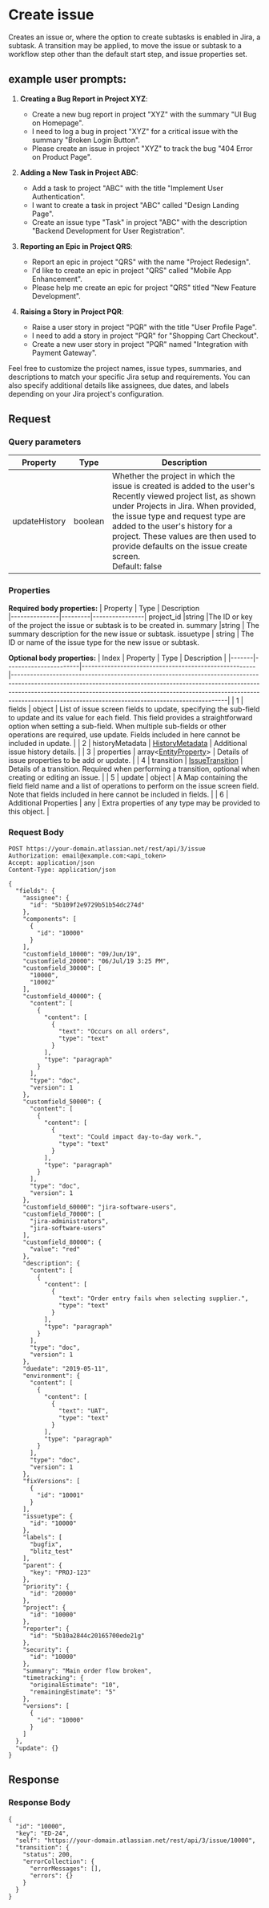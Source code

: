 # Create issue

Creates an issue or, where the option to create subtasks is enabled in Jira, a subtask. A transition may be applied, to move the issue or subtask to a workflow step other than the default start step, and issue properties set.

## example user prompts:

1. **Creating a Bug Report in Project XYZ**:
   - Create a new bug report in project "XYZ" with the summary "UI Bug on Homepage".
   - I need to log a bug in project "XYZ" for a critical issue with the summary "Broken Login Button".
   - Please create an issue in project "XYZ" to track the bug "404 Error on Product Page".

2. **Adding a New Task in Project ABC**:
   - Add a task to project "ABC" with the title "Implement User Authentication".
   - I want to create a task in project "ABC" called "Design Landing Page".
   - Create an issue type "Task" in project "ABC" with the description "Backend Development for User Registration".

3. **Reporting an Epic in Project QRS**:
   - Report an epic in project "QRS" with the name "Project Redesign".
   - I'd like to create an epic in project "QRS" called "Mobile App Enhancement".
   - Please help me create an epic for project "QRS" titled "New Feature Development".

4. **Raising a Story in Project PQR**:
   - Raise a user story in project "PQR" with the title "User Profile Page".
   - I need to add a story in project "PQR" for "Shopping Cart Checkout".
   - Create a new user story in project "PQR" named "Integration with Payment Gateway".

Feel free to customize the project names, issue types, summaries, and descriptions to match your specific Jira setup and requirements. You can also specify additional details like assignees, due dates, and labels depending on your Jira project's configuration.

## Request
### Query parameters

| Property      | Type    | Description                                                                                                                                                                                                                                                                                                                          |
|---------------|---------|--------------------------------------------------------------------------------------------------------------------------------------------------------------------------------------------------------------------------------------------------------------------------------------------------------------------------------------|
| updateHistory | boolean | Whether the project in which the issue is created is added to the user's Recently viewed project list, as shown under Projects in Jira. When provided, the issue type and request type are added to the user's history for a project. These values are then used to provide defaults on the issue create screen. <br/>Default: false |

### Properties

**Required body properties:**
| Property      | Type    | Description    
|---------------|---------|----------------|
project_id |string |The ID or key of the project the issue or subtask is to be created in.
summary |string | The summary description for the new issue or subtask.
issuetype | string | The ID or name of the issue type for the new issue or subtask.

**Optional body properties:**
| Index | Property              | Type                                                 | Description                                                                                                                                                                                                                                                                                                 |
|-------|-----------------------|------------------------------------------------------|-------------------------------------------------------------------------------------------------------------------------------------------------------------------------------------------------------------------------------------------------------------------------------------------------------------|
| 1     | fields                | object                                               | List of issue screen fields to update, specifying the sub-field to update and its value for each field. This field provides a straightforward option when setting a sub-field. When multiple sub-fields or other operations are required, use update. Fields included in here cannot be included in update. |
| 2     | historyMetadata       | [HistoryMetadata](../resources/HistoryMetadata.md)      | Additional issue history details.                                                                                                                                                                                                                                                                           |
| 3     | properties            | array<[EntityProperty](../resources/EntityProperty.md)> | Details of issue properties to be add or update.                                                                                                                                                                                                                                                            |
| 4     | transition            | [IssueTransition](../resources/IssueTransition.md)      | Details of a transition. Required when performing a transition, optional when creating or editing an issue.                                                                                                                                                                                                 |
| 5     | update                | object                                               | A Map containing the field field name and a list of operations to perform on the issue screen field. Note that fields included in here cannot be included in fields.                                                                                                                                        |
| 6     | Additional Properties | any                                                  | Extra properties of any type may be provided to this object.                                                                                                                                                                                                                                                |


### Request Body
```http request
POST https://your-domain.atlassian.net/rest/api/3/issue
Authorization: email@example.com:<api_token>
Accept: application/json
Content-Type: application/json

{
  "fields": {
    "assignee": {
      "id": "5b109f2e9729b51b54dc274d"
    },
    "components": [
      {
        "id": "10000"
      }
    ],
    "customfield_10000": "09/Jun/19",
    "customfield_20000": "06/Jul/19 3:25 PM",
    "customfield_30000": [
      "10000",
      "10002"
    ],
    "customfield_40000": {
      "content": [
        {
          "content": [
            {
              "text": "Occurs on all orders",
              "type": "text"
            }
          ],
          "type": "paragraph"
        }
      ],
      "type": "doc",
      "version": 1
    },
    "customfield_50000": {
      "content": [
        {
          "content": [
            {
              "text": "Could impact day-to-day work.",
              "type": "text"
            }
          ],
          "type": "paragraph"
        }
      ],
      "type": "doc",
      "version": 1
    },
    "customfield_60000": "jira-software-users",
    "customfield_70000": [
      "jira-administrators",
      "jira-software-users"
    ],
    "customfield_80000": {
      "value": "red"
    },
    "description": {
      "content": [
        {
          "content": [
            {
              "text": "Order entry fails when selecting supplier.",
              "type": "text"
            }
          ],
          "type": "paragraph"
        }
      ],
      "type": "doc",
      "version": 1
    },
    "duedate": "2019-05-11",
    "environment": {
      "content": [
        {
          "content": [
            {
              "text": "UAT",
              "type": "text"
            }
          ],
          "type": "paragraph"
        }
      ],
      "type": "doc",
      "version": 1
    },
    "fixVersions": [
      {
        "id": "10001"
      }
    ],
    "issuetype": {
      "id": "10000"
    },
    "labels": [
      "bugfix",
      "blitz_test"
    ],
    "parent": {
      "key": "PROJ-123"
    },
    "priority": {
      "id": "20000"
    },
    "project": {
      "id": "10000"
    },
    "reporter": {
      "id": "5b10a2844c20165700ede21g"
    },
    "security": {
      "id": "10000"
    },
    "summary": "Main order flow broken",
    "timetracking": {
      "originalEstimate": "10",
      "remainingEstimate": "5"
    },
    "versions": [
      {
        "id": "10000"
      }
    ]
  },
  "update": {}
}
```
## Response
### Response Body
```http
{
  "id": "10000",
  "key": "ED-24",
  "self": "https://your-domain.atlassian.net/rest/api/3/issue/10000",
  "transition": {
    "status": 200,
    "errorCollection": {
      "errorMessages": [],
      "errors": {}
    }
  }
}
```